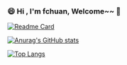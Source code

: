 ### 😄 Hi  , I'm fchuan, Welcome~~ 👋



[![Readme Card](https://github-readme-stats.vercel.app/api/pin/?username=fchuan-D&repo=zinx&show_owner=true)](https://github.com/fchuan-D/zinx)

[![Anurag's GitHub stats](https://github-readme-stats.vercel.app/api?username=fchuan-D&theme=buefy&count_private=true&show_icons=true&hide=contribs,prs)](https://github.com/anuraghazra/github-readme-stats)

[![Top Langs](https://github-readme-stats.vercel.app/api/top-langs/?username=fchuan-D&theme=buefy&&layout=compact&hide=html,css)](https://github.com/anuraghazra/github-readme-stats)
